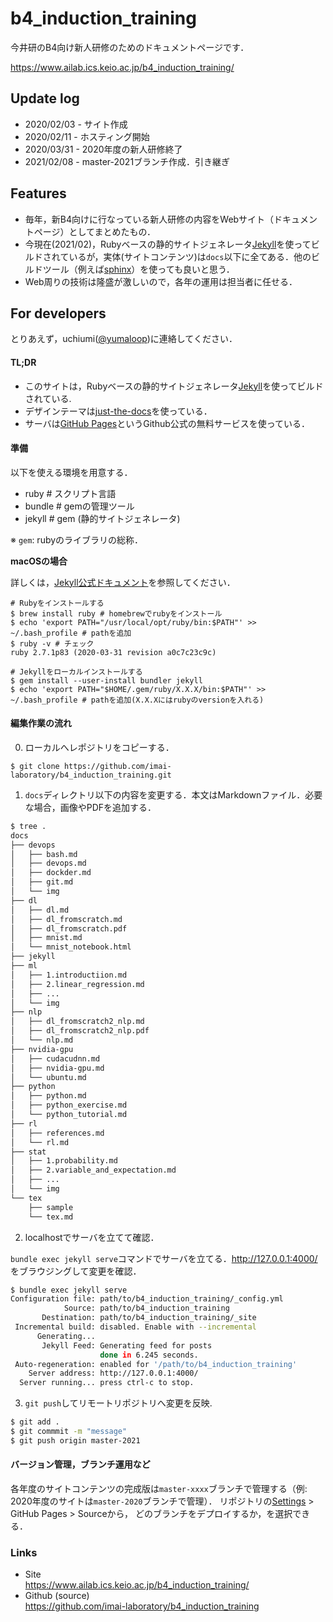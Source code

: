 # b4_induction_training

今井研のB4向け新人研修のためのドキュメントページです．

https://www.ailab.ics.keio.ac.jp/b4_induction_training/

## Update log

- 2020/02/03 - サイト作成
- 2020/02/11 - ホスティング開始
- 2020/03/31 - 2020年度の新人研修終了
- 2021/02/08 - master-2021ブランチ作成．引き継ぎ

## Features

- 毎年，新B4向けに行なっている新人研修の内容をWebサイト（ドキュメントページ）としてまとめたもの．
- 今現在(2021/02)，Rubyベースの静的サイトジェネレータ[Jekyll](https://jekyllrb.com/)を使ってビルドされているが，実体(サイトコンテンツ)は`docs`以下に全てある．他のビルドツール（例えば[sphinx](https://www.sphinx-doc.org/ja/master/)）を使っても良いと思う．
- Web周りの技術は隆盛が激しいので，各年の運用は担当者に任せる．

## For developers

とりあえず，uchiumi([@yumaloop](https://github.com/yumaloop))に連絡してください．

#### TL;DR

- このサイトは，Rubyベースの静的サイトジェネレータ[Jekyll](https://jekyllrb.com/)を使ってビルドされている.
- デザインテーマは[just-the-docs](https://github.com/pmarsceill/just-the-docs)を使っている．
- サーバは[GitHub Pages](https://pages.github.com/)というGithub公式の無料サービスを使っている．

#### 準備

以下を使える環境を用意する．

- ruby # スクリプト言語
- bundle # gemの管理ツール
- jekyll # gem (静的サイトジェネレータ)

※ `gem`: rubyのライブラリの総称．


**macOSの場合**

詳しくは，[Jekyll公式ドキュメント](http://jekyllrb-ja.github.io/docs/installation/macos/)を参照してください．

```
# Rubyをインストールする
$ brew install ruby # homebrewでrubyをインストール
$ echo 'export PATH="/usr/local/opt/ruby/bin:$PATH"' >> ~/.bash_profile # pathを追加
$ ruby -v # チェック
ruby 2.7.1p83 (2020-03-31 revision a0c7c23c9c)

# Jekyllをローカルインストールする
$ gem install --user-install bundler jekyll
$ echo 'export PATH="$HOME/.gem/ruby/X.X.X/bin:$PATH"' >> ~/.bash_profile # pathを追加(X.X.Xにはrubyのversionを入れる)
```

#### 編集作業の流れ

0. ローカルへレポジトリをコピーする．

```
$ git clone https://github.com/imai-laboratory/b4_induction_training.git
```

1. `docs`ディレクトリ以下の内容を変更する．本文はMarkdownファイル．必要な場合，画像やPDFを追加する．

```bash
$ tree .
docs
├── devops
│   ├── bash.md
│   ├── devops.md
│   ├── dockder.md
│   ├── git.md
│   └── img
├── dl
│   ├── dl.md
│   ├── dl_fromscratch.md
│   ├── dl_fromscratch.pdf
│   ├── mnist.md
│   └── mnist_notebook.html
├── jekyll
├── ml
│   ├── 1.introductiion.md
│   ├── 2.linear_regression.md
│   ├── ...
│   └── img
├── nlp
│   ├── dl_fromscratch2_nlp.md
│   ├── dl_fromscratch2_nlp.pdf
│   └── nlp.md
├── nvidia-gpu
│   ├── cudacudnn.md
│   ├── nvidia-gpu.md
│   └── ubuntu.md
├── python
│   ├── python.md
│   ├── python_exercise.md
│   └── python_tutorial.md
├── rl
│   ├── references.md
│   └── rl.md
├── stat
│   ├── 1.probability.md
│   ├── 2.variable_and_expectation.md
│   ├── ...
│   └── img
└── tex
    ├── sample
    └── tex.md

```

2. localhostでサーバを立てて確認．

`bundle exec jekyll serve`コマンドでサーバを立てる．http://127.0.0.1:4000/ をブラウジングして変更を確認．

```bash
$ bundle exec jekyll serve
Configuration file: path/to/b4_induction_training/_config.yml
            Source: path/to/b4_induction_training
       Destination: path/to/b4_induction_training/_site
 Incremental build: disabled. Enable with --incremental
      Generating...
       Jekyll Feed: Generating feed for posts
                    done in 6.245 seconds.
 Auto-regeneration: enabled for '/path/to/b4_induction_training'
    Server address: http://127.0.0.1:4000/
  Server running... press ctrl-c to stop.
```

3. `git push`してリモートリポジトリへ変更を反映.

```bash
$ git add .
$ git commmit -m "message"
$ git push origin master-2021
```

#### バージョン管理，ブランチ運用など

各年度のサイトコンテンツの完成版は`master-xxxx`ブランチで管理する（例: 2020年度のサイトは`master-2020`ブランチで管理）．
リポジトリの[Settings](https://github.com/imai-laboratory/b4_induction_training/settings) > GitHub Pages > Sourceから，
どのブランチをデプロイするか，を選択できる．

### Links

- Site<br>
https://www.ailab.ics.keio.ac.jp/b4_induction_training/
- Github (source)<br>
https://github.com/imai-laboratory/b4_induction_training 
